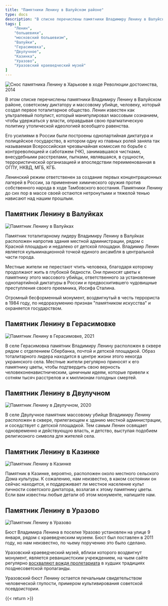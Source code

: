 ```yaml
---
title: "Памятники Ленину в Валуйском районе"
type: docs
description: "В списке перечислены памятники Владимиру Ленину в Валуйском районе, советскому диктатору и массовому убийце, человеку, который создал первое тоталитарное общество. Ленин известен как ультралевый популист, который манипулировал массовым сознанием, чтобы удержаться у власти, оправдывая свою прагматическую политику утопической идеологией всеобщего равенства."
tags: [
    "Ленин",
    "большевики",
    "московский большевизм",
    "Валуйки",
    "Герасимовка",
    "Двулучное",
    "Казинка",
    "Уразово",
    "Уразовский краеведческий музей"
]
---
```


![Снос памятника Ленину в Харькове в ходе Революции достоинства, 2014](/static/img/symbols/kharkiv-lenin.jpg "Снос памятника Ленину в Харькове в ходе Революции достоинства, 2014")

В этом списке перечислены памятники Владимиру Ленину в Валуйском районе, советскому диктатору и массовому убийце, человеку, который создал первое тоталитарное общество. Ленин известен как ультралевый популист, который манипулировал массовым сознанием, чтобы удержаться у власти, оправдывая свою прагматическую политику утопической идеологией всеобщего равенства. 

Его усилиями в России были построены однопартийная диктатура и полицейское государство, в котором одну из главных ролей заняла так называемая Всероссийская чрезвычайная комиссия по борьбе с контрреволюцией и саботажем (ЧК), занимавшаяся чистками, внесудебными расстрелами, пытками, являвшаяся, в сущности, террористической организацией и впоследствии переименованная в ОГПУ, НКВД, МГБ, КГБ. 

Ленинский режим ответственен за создание первых концентрационных лагерей в России, за применение химического оружия против собственного народа в ходе Тамбовского восстания. Памятники Ленину до сих пор в массе своей остаются нетронутыми и тяжелой тенью нависают над нашим прошлым.

## Памятник Ленину в Валуйках

![Памятник Ленину в Валуйках](/static/img/symbols/valuyki-lenin.jpg "Памятник Ленину в Валуйках, 2020")

Памятник тоталитарному лидеру Владимиру Ленину в Валуйках расположен напротив здания местной администрации, рядом с Красной площадью и недалеко от детской площадки. Владимир Ленин является кульминационной точкой единого ансамбля в центральной части города.

Местные жители не перестают чтить человека, благодаря которому продолжают жить в глубокой бедности. Они приносят цветы к памятнику этого массового убийцы, ответственного за установление однопартийной диктатуры в России и предвосхитившего чудовищные преступления своего преемника, Иосифа Сталина.

Огромный бесформенный монумент, воздвигнутый в честь террориста в 1984 году, по недоразумению признан "памятником искусства" и охраняется государством.

## Памятник Ленину в Герасимовке

![Памятник Ленину в Герасимовке, 2021](/static/img/symbols/gerasimovka-lenin.jpg "Памятник Ленину в Герасимовке, 2021")

В селе Герасимовка памятник Владимиру Ленину расположен в сквере рядом с отделением Сбербанка, почтой и детской площадкой. Образ тоталитарного лидера находится в центре жизни этого некогда украинского села. Местные жители регулярно приносят к его памятнику цветы, чтобы подтвердить свою верность человеконенавистническим, циничным идеям, которые привели к сотням тысяч расстрелов и к миллионам голодных смертей.

## Памятник Ленину в Двулучном

![Памятник Ленину в Двулучном, 2020](/static/img/symbols/dvulutshnoye-lenin.jpg "Памятник Ленину в Двулучном, 2020")

В селе Двулучное памятник массовому убийце Владимиру Ленину расположен в сквере, прилегающем к зданию местной администрации, и соседствует с детской площадкой. Тем самым Ленин освящает одновременно и действующую власть, и детство, выступая подобием религиозного символа для жителей села.

## Памятник Ленину в Казинке

![Памятник Ленину в Казинке](/static/img/symbols/kazinka-lenin.jpg "Памятник Ленину в Казинке")

Памятник в Казинке, вероятно, расположен около местного сельского Дома культуры. К сожалению, нам неизвестно, в каком состоянии он сейчас находится, и поддерживает ли местное население культ личности советского диктатора, возлагая к этому памятнику цветы. Если вам известны любые детали об этом монументе, напишите нам.

## Памятник Ленину в Уразово

![Памятник Ленину в Уразово](/static/img/symbols/urazowo-lenin.jpg "Памятник Ленину в Уразово")

Бюст Владимира Ленина в поселке Уразово установлен на улице 9 января, рядом с краеведческим музеем. Бюст был поставлен в 2011 году, но нам неизвестно, по чьему поручению это было сделано.

Уразовский краеведческий музей, вблизи которого воздвигнут монумент, является реваншистским учреждением, на чьем сайте регулярно [восхваляют вождя пролетариата](http://www.urazovo.ru/index.php/virtualnye-vystavki/99-imya-lenina-v-istorii) в худших традициях позднесоветской пропаганды.

Уразовский бюст Ленину остается печальным свидетельством человеческой глупости, примером культивирования советской псевдоистории.

{{< return >}}
